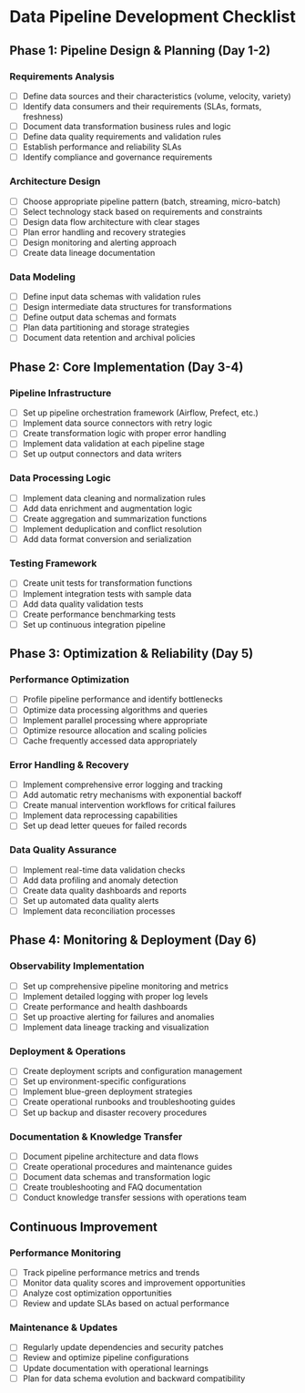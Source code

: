 # Data Pipeline Development Checklist

## Phase 1: Pipeline Design & Planning (Day 1-2)

### Requirements Analysis
- [ ] Define data sources and their characteristics (volume, velocity, variety)
- [ ] Identify data consumers and their requirements (SLAs, formats, freshness)
- [ ] Document data transformation business rules and logic
- [ ] Define data quality requirements and validation rules
- [ ] Establish performance and reliability SLAs
- [ ] Identify compliance and governance requirements

### Architecture Design
- [ ] Choose appropriate pipeline pattern (batch, streaming, micro-batch)
- [ ] Select technology stack based on requirements and constraints
- [ ] Design data flow architecture with clear stages
- [ ] Plan error handling and recovery strategies
- [ ] Design monitoring and alerting approach
- [ ] Create data lineage documentation

### Data Modeling
- [ ] Define input data schemas with validation rules
- [ ] Design intermediate data structures for transformations
- [ ] Define output data schemas and formats
- [ ] Plan data partitioning and storage strategies
- [ ] Document data retention and archival policies

## Phase 2: Core Implementation (Day 3-4)

### Pipeline Infrastructure
- [ ] Set up pipeline orchestration framework (Airflow, Prefect, etc.)
- [ ] Implement data source connectors with retry logic
- [ ] Create transformation logic with proper error handling
- [ ] Implement data validation at each pipeline stage
- [ ] Set up output connectors and data writers

### Data Processing Logic
- [ ] Implement data cleaning and normalization rules
- [ ] Add data enrichment and augmentation logic
- [ ] Create aggregation and summarization functions
- [ ] Implement deduplication and conflict resolution
- [ ] Add data format conversion and serialization

### Testing Framework
- [ ] Create unit tests for transformation functions
- [ ] Implement integration tests with sample data
- [ ] Add data quality validation tests
- [ ] Create performance benchmarking tests
- [ ] Set up continuous integration pipeline

## Phase 3: Optimization & Reliability (Day 5)

### Performance Optimization
- [ ] Profile pipeline performance and identify bottlenecks
- [ ] Optimize data processing algorithms and queries
- [ ] Implement parallel processing where appropriate
- [ ] Optimize resource allocation and scaling policies
- [ ] Cache frequently accessed data appropriately

### Error Handling & Recovery
- [ ] Implement comprehensive error logging and tracking
- [ ] Add automatic retry mechanisms with exponential backoff
- [ ] Create manual intervention workflows for critical failures
- [ ] Implement data reprocessing capabilities
- [ ] Set up dead letter queues for failed records

### Data Quality Assurance
- [ ] Implement real-time data validation checks
- [ ] Add data profiling and anomaly detection
- [ ] Create data quality dashboards and reports
- [ ] Set up automated data quality alerts
- [ ] Implement data reconciliation processes

## Phase 4: Monitoring & Deployment (Day 6)

### Observability Implementation
- [ ] Set up comprehensive pipeline monitoring and metrics
- [ ] Implement detailed logging with proper log levels
- [ ] Create performance and health dashboards
- [ ] Set up proactive alerting for failures and anomalies
- [ ] Implement data lineage tracking and visualization

### Deployment & Operations
- [ ] Create deployment scripts and configuration management
- [ ] Set up environment-specific configurations
- [ ] Implement blue-green deployment strategies
- [ ] Create operational runbooks and troubleshooting guides
- [ ] Set up backup and disaster recovery procedures

### Documentation & Knowledge Transfer
- [ ] Document pipeline architecture and data flows
- [ ] Create operational procedures and maintenance guides
- [ ] Document data schemas and transformation logic
- [ ] Create troubleshooting and FAQ documentation
- [ ] Conduct knowledge transfer sessions with operations team

## Continuous Improvement

### Performance Monitoring
- [ ] Track pipeline performance metrics and trends
- [ ] Monitor data quality scores and improvement opportunities
- [ ] Analyze cost optimization opportunities
- [ ] Review and update SLAs based on actual performance

### Maintenance & Updates
- [ ] Regularly update dependencies and security patches
- [ ] Review and optimize pipeline configurations
- [ ] Update documentation with operational learnings
- [ ] Plan for data schema evolution and backward compatibility